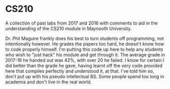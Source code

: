 # CS210
A collection of past labs from 2017 and 2016 with comments to aid in the understanding of the CS210 module in Maynooth University.

Dr. Phil Maguire frankly does his best to turn students off programming, not intentionally however.  He grades the papers too hard, he doesn't know how to code properly himself.  I'm putting this code up here to help any students who wish to "just hack" his module and get through it.  The average grade in 2017-18 he handed out was 42%, with over 20 he failed.  I know for certain I did better than the grade he gave, having learnt off the very code provided here that compiles perfectly and understood it, at that.  I've told him so, don't put up with his pseudo intellectual BS.  Some people spend too long in academia and don't live in the real world.
